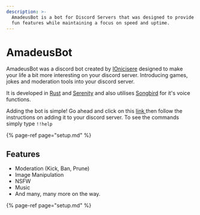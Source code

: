 ```yaml
---
description: >-
  AmadeusBot is a bot for Discord Servers that was designed to provide loads of
  fun features while maintaining a focus on speed and uptime.
---
```


# AmadeusBot

AmadeusBot was a discord bot created by [IOnicisere](https://github.com/pineappleionic) designed to make your life a bit more interesting on your discord server. Introducing games, jokes and moderation tools into your discord server. 

It is developed in [Rust](https://www.rust-lang.org/) and [Serenity](https://github.com/serenity-rs/serenity) and also utilises [Songbird](https://github.com/serenity-rs/songbird) for it's voice functions.

Adding the bot is simple! Go ahead and click on this [link ](https://discord.com/api/oauth2/authorize?client_id=764995809691041793&permissions=37030982&redirect_uri=https%3A%2F%2Fgoogle.com&scope=bot)then follow the instructions on adding it to your discord server. To see the commands simply type `!!help`

{% page-ref page="setup.md" %}

## Features

* Moderation \(Kick, Ban, Prune\)
* Image Manipulation
* NSFW
* Music
* And many, many more on the way.

{% page-ref page="setup.md" %}



